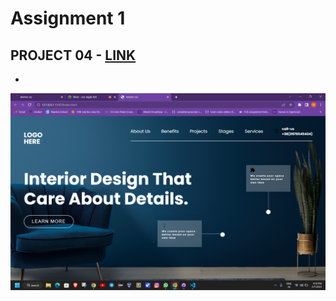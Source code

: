 # Assignment 1



## PROJECT 04 - [LINK ](https://jagtapnimisha2.github.io/ineuron-assignment--10/)

- 

![Desktop](./Screenshot%20(27).png)


